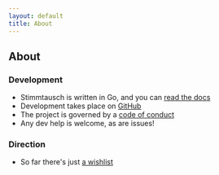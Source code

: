 ```yaml
---
layout: default
title: About
---
```


## About

### Development

* Stimmtausch is written in Go, and you can [read the docs](https://godoc.org/github.com/makyo/stimmtausch)
* Development takes place on [GitHub](https://github.com/makyo/stimmtausch)
* The project is governed by a [code of conduct](/code-of-conduct)
* Any dev help is welcome, as are issues!

### Direction

* So far there's just [a wishlist](/wishlist)
